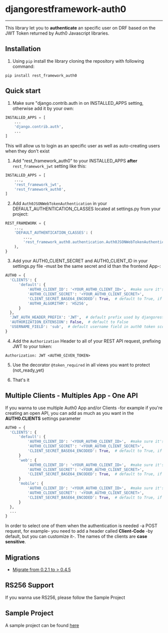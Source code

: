 djangorestframework-auth0
=====
___

This library let you to **authenticate** an specific user on DRF based on the JWT Token returned by Auth0 Javascript libraries.


Installation
-----------

1. Using `pip` install the library cloning the repository with following command:
``` shell
pip install rest_framework_auth0
```

Quick start
-----------

1. Make sure "django.contrib.auth in on INSTALLED_APPS setting, otherwise add it by your own:
``` python
INSTALLED_APPS = [
    ...
    'django.contrib.auth',
    ...
]
```
This will allow us to login as an specific user as well as auto-creating users when they don't exist

1. Add "rest_framework_auth0" to your INSTALLED_APPS **after** `rest_framework_jwt` setting like this:
``` python
INSTALLED_APPS = [
    ...,
    'rest_framework_jwt',
    'rest_framework_auth0',
]
```

2. Add `Auth0JSONWebTokenAuthentication` in your DEFAULT_AUTHENTICATION_CLASSES located at settings.py from your project:
``` python
REST_FRAMEWORK = {
    ...,
    'DEFAULT_AUTHENTICATION_CLASSES': (
        ...,
        'rest_framework_auth0.authentication.Auth0JSONWebTokenAuthentication',
    ),
}
```

3. Add your AUTH0_CLIENT_SECRET and AUTH0_CLIENT_ID in your settings.py file -must be the same secret and id than the frontend App-:
``` python
AUTH0 = {
  'CLIENTS': {
      'default': {
          'AUTH0_CLIENT_ID': '<YOUR_AUTH0_CLIENT_ID>',  #make sure it's the same string that aud attribute in your payload provides
          'AUTH0_CLIENT_SECRET': '<YOUR_AUTH0_CLIENT_SECRET>',
          'CLIENT_SECRET_BASE64_ENCODED': True,  # default to True, if you're Auth0 user since December, maybe you should set it to False
          'AUTH0_ALGORITHM': 'HS256',
      }
  },
  'JWT_AUTH_HEADER_PREFIX': 'JWT',  # default prefix used by djangorestframework_jwt
  'AUTHORIZATION_EXTENSION': False,  # default to False
  'USERNAME_FIELD': 'sub',  # default username field in auth0 token scope to use as token user
}
```

4. Add the `Authorization` Header to all of your REST API request, prefixing JWT to your token:
```
Authorization: JWT <AUTH0_GIVEN_TOKEN>
```
5. Use the decorator `@token_required` in all views you want to protect (not_ready_yet)

6. That's it

Multiple Clients - Multiples App - One API
-----------
If you wanna to use multiple Auth0 App and/or Clients -for example if you're creating an open API, you can add as much as you want in the **AUTH0.CLIENTS** settings parameter

``` python
AUTH0 = {
  'CLIENTS': {
      'default': {
          'AUTH0_CLIENT_ID': '<YOUR_AUTH0_CLIENT_ID>',  #make sure it's the same string that aud attribute in your payload provides
          'AUTH0_CLIENT_SECRET': '<YOUR_AUTH0_CLIENT_SECRET>',
          'CLIENT_SECRET_BASE64_ENCODED': True,  # default to True, if you're Auth0 user since December, maybe you should set it to False
      }
      'web': {
          'AUTH0_CLIENT_ID': '<YOUR_AUTH0_CLIENT_ID>',  #make sure it's the same string that aud attribute in your payload provides
          'AUTH0_CLIENT_SECRET': '<YOUR_AUTH0_CLIENT_SECRET>',
          'CLIENT_SECRET_BASE64_ENCODED': True,  # default to True, if you're Auth0 user since December, maybe you should set it to False
      }
      'mobile': {
          'AUTH0_CLIENT_ID': '<YOUR_AUTH0_CLIENT_ID>',  #make sure it's the same string that aud attribute in your payload provides
          'AUTH0_CLIENT_SECRET': '<YOUR_AUTH0_CLIENT_SECRET>',
          'CLIENT_SECRET_BASE64_ENCODED': True,  # default to True, if you're Auth0 user since December, maybe you should set it to False
      }
  },
  ...
}
```

In order to select one of them when the authentication is needed -a POST request, for example- you need to add a header called **Client-Code** -by default, but you can customize it-.
The names of the clients are **case sensitive**.


Migrations
---
- [Migrate from 0.2.1 to > 0.4.5](docs/migrations.md)

RS256 Support
---
If you wanna use RS256, please follow the Sample Project

Sample Project
-----------
A sample project can be found [here][sample]

[sample]: https://github.com/mcueto/djangorestframework-auth0_sample
